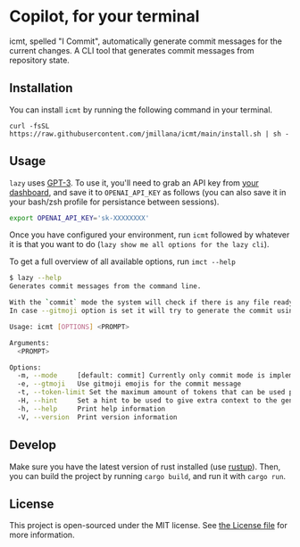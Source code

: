 # Copilot, for your terminal

icmt, spelled "I Commit", automatically generate commit messages for the current changes.
A CLI tool that generates commit messages from repository state.

## Installation

You can install `icmt` by running the following command in your terminal.

```
curl -fsSL https://raw.githubusercontent.com/jmillana/icmt/main/install.sh | sh -
```

## Usage

`lazy` uses [GPT-3](https://beta.openai.com/). To use it, you'll need to grab an API key from [your dashboard](https://beta.openai.com/), and save it to `OPENAI_API_KEY` as follows (you can also save it in your bash/zsh profile for persistance between sessions).

```bash
export OPENAI_API_KEY='sk-XXXXXXXX'
```

Once you have configured your environment, run `icmt` followed by whatever it is that you want to do (`lazy show me all options for the lazy cli`).

To get a full overview of all available options, run `imct --help`

```sh
$ lazy --help
Generates commit messages from the command line.

With the `commit` mode the system will check if there is any file ready to be commited
In case --gitmoji option is set it will try to generate the commit using emojis.

Usage: icmt [OPTIONS] <PROMPT>

Arguments:
  <PROMPT>

Options:
  -m, --mode     [default: commit] Currently only commit mode is implemented
  -e, --gtmoji   Use gitmoji emojis for the commit message 
  -t, --token-limit Set the maximum amount of tokens that can be used per request
  -H, --hint     Set a hint to be used to give extra context to the generated responses
  -h, --help     Print help information
  -V, --version  Print version information
```

## Develop

Make sure you have the latest version of rust installed (use [rustup](https://rustup.rs/)). Then, you can build the project by running `cargo build`, and run it with `cargo run`.

## License

This project is open-sourced under the MIT license. See [the License file](LICENSE) for more information.
